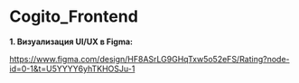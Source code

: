 # Cogito_Frontend

**1. Визуализация UI/UX в Figma:**

https://www.figma.com/design/HF8ASrLG9GHqTxw5o52eFS/Rating?node-id=0-1&t=U5YYYY6yhTKHOSJu-1